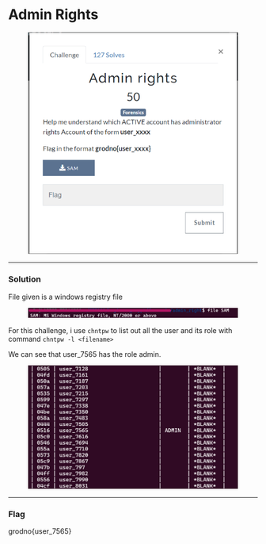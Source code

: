 # Admin Rights

<figure><img src="../../../.gitbook/assets/image (8).png" alt=""><figcaption></figcaption></figure>

***

### Solution

File given is a windows registry file

<figure><img src="../../../.gitbook/assets/image (10).png" alt=""><figcaption></figcaption></figure>

For this challenge, i use `chntpw` to list out all the user and its role with command `chntpw -l <filename>`&#x20;

We can see that user\_7565 has the role admin.

<figure><img src="../../../.gitbook/assets/image (12).png" alt=""><figcaption></figcaption></figure>

***

### Flag

grodno{user\_7565}
